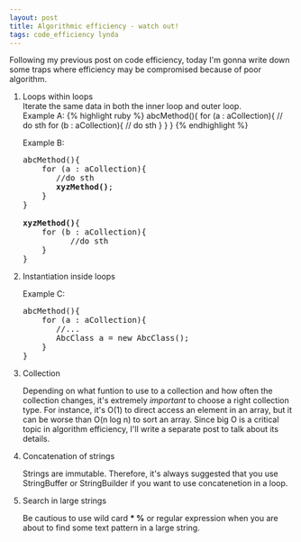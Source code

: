 ```yaml
---
layout: post
title: Algorithmic efficiency - watch out!
tags: code_efficiency lynda
---
```

Following my previous post on code efficiency, today I'm gonna write down some traps where efficiency may be compromised because of poor algorithm.
<ol>
<li>Loops within loops</li>
Iterate the same data in both the inner loop and outer loop.
<br>
Example A:
{% highlight ruby %}
abcMethod(){
	for (a : aCollection){
	   // do sth
	   for (b : aCollection){
	      // do sth
	   }
	}
}
{% endhighlight %}

Example B:
<pre>
abcMethod(){
	for (a : aCollection){
	   //do sth
	   <strong>xyzMethod()</strong>;
	}
}

<strong>xyzMethod()</strong>{
	for (b : aCollection){
	      //do sth
	}
}
</pre>

<li>Instantiation inside loops</li>

Example C:
<pre>
abcMethod(){
	for (a : aCollection){
	   //...
	   AbcClass a = new AbcClass();
	}
}
</pre>

<li>Collection</li>
<p>
Depending on what funtion to use to a collection and how often the collection changes, it's extremely <em>important</em> to choose a right collection type. For instance, it's O(1) to direct access an element in an array, but it can be worse than O(n log n) to sort an array. Since big O is a critical topic in algorithm efficiency, I'll write a separate post to talk about its details.
</p>
<li>Concatenation of strings</li>
<p>
Strings are immutable. Therefore, it's always suggested that you use StringBuffer or StringBuilder if you want to use concatenetion in a loop.
</p>

<li>Search in large strings</li>
<p>
Be cautious to use wild card 
<strong>* %</strong>
or regular expression when you are about to find some text pattern in a large string. 
</p>
</ol>



